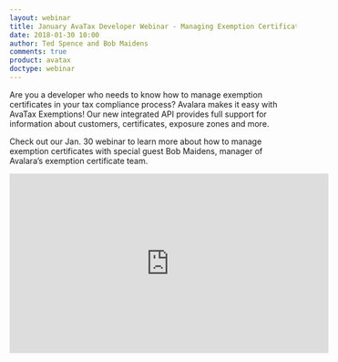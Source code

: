 ```yaml
---
layout: webinar
title: January AvaTax Developer Webinar - Managing Exemption Certificates
date: 2018-01-30 10:00
author: Ted Spence and Bob Maidens
comments: true
product: avatax
doctype: webinar
---
```


Are you a developer who needs to know how to manage exemption certificates in your tax compliance process? Avalara makes it easy with AvaTax Exemptions! Our new integrated API provides full support for information about customers, certificates, exposure zones and more.

Check out our Jan. 30 webinar to learn more about how to manage exemption certificates with special guest Bob Maidens, manager of Avalara’s exemption certificate team.

<iframe width="560" height="315" src="https://www.youtube.com/embed/QdNUWwSZjoQ" frameborder="0" allow="autoplay; encrypted-media" allowfullscreen></iframe>
